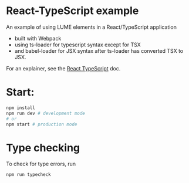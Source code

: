 # React-TypeScript example

An example of using LUME elements in a React/TypeScript application

- built with Webpack
- using ts-loader for typescript syntax except for TSX
- and babel-loader for JSX syntax after ts-loader has converted TSX to JSX.

For an explainer, see the [React TypeScript](https://lume.io/docs/#/guide/compatibility?id=react-typescript) doc.

# Start:

```sh
npm install
npm run dev # development mode
# or
npm start # production mode
```

# Type checking

To check for type errors, run

```sh
npm run typecheck
```
